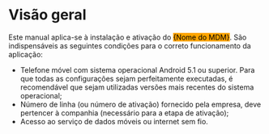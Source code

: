 # Visão geral

Este manual aplica-se à instalação e ativação do <mark style="background-color:orange;">{Nome do MDM}</mark>. São indispensáveis as seguintes condições para o correto funcionamento da aplicação:

* Telefone móvel com sistema operacional Android 5.1 ou superior. Para que todas as configurações sejam perfeitamente executadas, é recomendável que sejam utilizadas versões mais recentes do sistema operacional;
* Número de linha (ou número de ativação) fornecido pela empresa, deve pertencer à companhia (necessário para a etapa de ativação);
* Acesso ao serviço de dados móveis ou internet sem fio.
